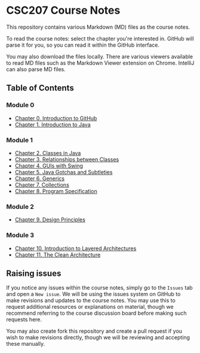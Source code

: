 # CSC207 Course Notes
This repository contains various Markdown (MD) files as the course notes.

To read the course notes: select the chapter you're interested in. GitHub will parse it for you, so you can read it within the GitHub interface.

You may also download the files locally. There are various viewers available to read MD files such as the Markdown Viewer extension on Chrome. IntelliJ can also parse MD files.

## Table of Contents
### Module 0
- [Chapter 0. Introduction to GitHub](00-introduction-to-git.md)
- [Chapter 1. Introduction to Java](01-introduction-to-java.md)
### Module 1
- [Chapter 2. Classes in Java](02-classes-in-java.md)
- [Chapter 3. Relationships between Classes](03-relationships-between-classes.md)
- [Chapter 4. GUIs with Swing](04-GUIs-with-swing.md)
- [Chapter 5. Java Gotchas and Subtleties](05-java-gotchas-and-subtleties.md)
- [Chapter 6. Generics](06-generics.md)
- [Chapter 7. Collections](07-collections.md)
- [Chapter 8. Program Specification](08-program-specification.md)
### Module 2
- [Chapter 9. Design Principles](09-design-principles.md)
### Module 3
- [Chapter 10. Introduction to Layered Architectures](10-introduction-to-layered-architectures.md)
- [Chapter 11. The Clean Architecture](11-clean-architecture.md)

## Raising issues
If you notice any issues within the course notes, simply go to the `Issues` tab and open a `New issue`. We will be using the issues system on GitHub to make revisions and updates to the course notes. You may use this to request additional resources or explanations on material, though we recommend referring to the course discussion board before making such requests here.

You may also create fork this repository and create a pull request if you wish to make revisions directly, though we will be reviewing and accepting these manually.